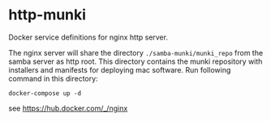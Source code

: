 # http-munki

Docker service definitions for nginx http server.

The nginx server will share the directory `./samba-munki/munki_repo` from the samba server as http root. This directory contains
the munki repository with installers and manifests for deploying mac software. Run following command in this directory: 

`docker-compose up -d`

see https://hub.docker.com/_/nginx
